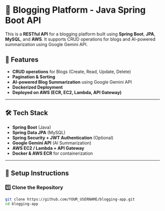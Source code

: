 # 📝 Blogging Platform - Java Spring Boot API

This is a **RESTful API** for a blogging platform built using **Spring Boot**, **JPA**, **MySQL**, and **AWS**. It supports CRUD operations for blogs and AI-powered summarization using Google Gemini API.

## 🚀 Features
- **CRUD operations** for Blogs (Create, Read, Update, Delete)
- **Pagination & Sorting**
- **AI-powered Blog Summarization** using Google Gemini API
- **Dockerized Deployment**
- **Deployed on AWS (ECR, EC2, Lambda, API Gateway)**

---

## 🛠 Tech Stack
- **Spring Boot** (Java)
- **Spring Data JPA** (MySQL)
- **Spring Security + JWT Authentication** (Optional)
- **Google Gemini API** (AI Summarization)
- **AWS EC2 / Lambda + API Gateway**
- **Docker & AWS ECR** for containerization

---

## 🔧 Setup Instructions

### 1️⃣ Clone the Repository
```sh
git clone https://github.com/YOUR_USERNAME/blogging-app.git
cd blogging-app
